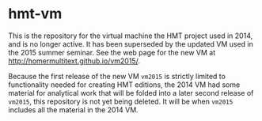 # hmt-vm

This is the repository for the virtual machine the HMT project used in 2014, and is no longer active.  It has been superseded
by the updated VM used in the 2015 summer seminar. See the web page for the new VM at
<http://homermultitext.github.io/vm2015/>.

Because the first release of the new VM `vm2015` is strictly limited to functionality needed for creating HMT editions,
the 2014 VM had some material for analytical work that will be folded into a later second release of `vm2015`,
this repository is not yet being deleted. It will be when `vm2015` includes all the material in the 2014 VM.



